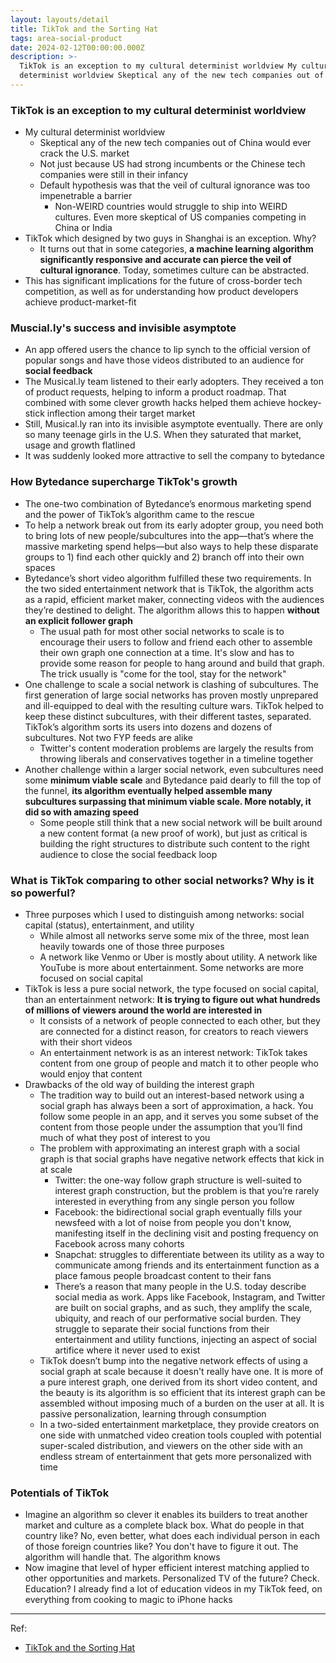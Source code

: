 ```yaml
---
layout: layouts/detail
title: TikTok and the Sorting Hat
tags: area-social-product
date: 2024-02-12T00:00:00.000Z
description: >-
  TikTok is an exception to my cultural determinist worldview My cultural
  determinist worldview Skeptical any of the new tech companies out of Chin...
---
```

### TikTok is an exception to my cultural determinist worldview
- My cultural determinist worldview
    - Skeptical any of the new tech companies out of China would ever crack the U.S. market
    - Not just because US had strong incumbents or the Chinese tech companies were still in their infancy
    - Default hypothesis was that the veil of cultural ignorance was too impenetrable a barrier
        - Non-WEIRD countries would struggle to ship into WEIRD cultures. Even more skeptical of US companies competing in China or India
- TikTok which designed by two guys in Shanghai is an exception. Why?
    - It turns out that in some categories, **a machine learning algorithm significantly responsive and accurate can pierce the veil of cultural ignorance**. Today, sometimes culture can be abstracted.
- This has significant implications for the future of cross-border tech competition, as well as for understanding how product developers achieve product-market-fit

### Muscial.ly's success and invisible asymptote
- An app offered users the chance to lip synch to the official version of popular songs and have those videos distributed to an audience for **social feedback**
- The Musical.ly team listened to their early adopters. They received a ton of product requests, helping to inform a product roadmap. That combined with some clever growth hacks helped them achieve hockey-stick inflection among their target market
- Still, Musical.ly ran into its invisible asymptote eventually. There are only so many teenage girls in the U.S. When they saturated that market, usage and growth flatlined
- It was suddenly looked more attractive to sell the company to bytedance

### How Bytedance supercharge TikTok's growth
- The one-two combination of Bytedance’s enormous marketing spend and the power of TikTok’s algorithm came to the rescue
- To help a network break out from its early adopter group, you need both to bring lots of new people/subcultures into the app—that’s where the massive marketing spend helps—but also ways to help these disparate groups to 1) find each other quickly and 2) branch off into their own spaces
- Bytedance’s short video algorithm fulfilled these two requirements. In the two sided entertainment network that is TikTok, the algorithm acts as a rapid, efficient market maker, connecting videos with the audiences they’re destined to delight. The algorithm allows this to happen **without an explicit follower graph**
    - The usual path for most other social networks to scale is to encourage their users to follow and friend each other to assemble their own graph one connection at a time. It's slow and has to provide some reason for people to hang around and build that graph. The trick usually is "come for the tool, stay for the network"
- One challenge to scale a social network is clashing of subcultures. The first generation of large social networks has proven mostly unprepared and ill-equipped to deal with the resulting culture wars. TikTok helped to keep these distinct subcultures, with their different tastes, separated. TikTok’s algorithm sorts its users into dozens and dozens of subcultures. Not two FYP feeds are alike
    - Twitter's content moderation problems are largely the results from throwing liberals and conservatives together in a timeline together
- Another challenge within a larger social network, even subcultures need some **minimum viable scale** and Bytedance paid dearly to fill the top of the funnel, **its algorithm eventually helped assemble many subcultures surpassing that minimum viable scale. More notably, it did so with amazing speed**
    - Some people still think that a new social network will be built around a new content format (a new proof of work), but just as critical is building the right structures to distribute such content to the right audience to close the social feedback loop

### What is TikTok comparing to other social networks? Why is it so powerful?
- Three purposes which I used to distinguish among networks: social capital (status), entertainment, and utility
    - While almost all networks serve some mix of the three, most lean heavily towards one of those three purposes
    - A network like Venmo or Uber is mostly about utility. A network like YouTube is more about entertainment. Some networks are more focused on social capital
- TikTok is less a pure social network, the type focused on social capital, than an entertainment network: **It is trying to figure out what hundreds of millions of viewers around the world are interested in**
    - It consists of a network of people connected to each other, but they are connected for a distinct reason, for creators to reach viewers with their short videos
    - An entertainment network is as an interest network: TikTok takes content from one group of people and match it to other people who would enjoy that content
- Drawbacks of the old way of building the interest graph
    - The tradition way to build out an interest-based network using a social graph has always been a sort of approximation, a hack. You follow some people in an app, and it serves you some subset of the content from those people under the assumption that you’ll find much of what they post of interest to you
    - The problem with approximating an interest graph with a social graph is that social graphs have negative network effects that kick in at scale
        - Twitter: the one-way follow graph structure is well-suited to interest graph construction, but the problem is that you’re rarely interested in everything from any single person you follow
        - Facebook: the bidirectional social graph eventually fills your newsfeed with a lot of noise from people you don't know, manifesting itself in the declining visit and posting frequency on Facebook across many cohorts
        - Snapchat: struggles to differentiate between its utility as a way to communicate among friends and its entertainment function as a place famous people broadcast content to their fans
        - There’s a reason that many people in the U.S. today describe social media as work. Apps like Facebook, Instagram, and Twitter are built on social graphs, and as such, they amplify the scale, ubiquity, and reach of our performative social burden. They struggle to separate their social functions from their entertainment and utility functions, injecting an aspect of social artifice where it never used to exist
    - TikTok doesn’t bump into the negative network effects of using a social graph at scale because it doesn't really have one. It is more of a pure interest graph, one derived from its short video content, and the beauty is its algorithm is so efficient that its interest graph can be assembled without imposing much of a burden on the user at all. It is passive personalization, learning through consumption
    - In a two-sided entertainment marketplace, they provide creators on one side with unmatched video creation tools coupled with potential super-scaled distribution, and viewers on the other side with an endless stream of entertainment that gets more personalized with time

### Potentials of TikTok
- Imagine an algorithm so clever it enables its builders to treat another market and culture as a complete black box. What do people in that country like? No, even better, what does each individual person in each of those foreign countries like? You don't have to figure it out. The algorithm will handle that. The algorithm knows
- Now imagine that level of hyper efficient interest matching applied to other opportunities and markets. Personalized TV of the future? Check. Education? I already find a lot of education videos in my TikTok feed, on everything from cooking to magic to iPhone hacks

---

Ref:
- <a href="https://www.eugenewei.com/blog/2020/8/3/tiktok-and-the-sorting-hat" target="_blank">TikTok and the Sorting Hat</a>
